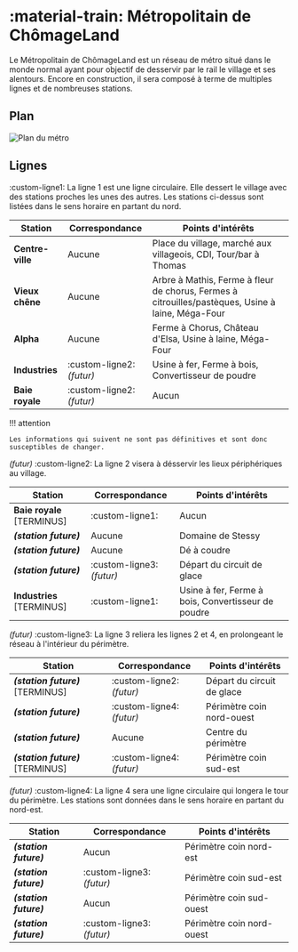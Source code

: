 # :material-train: Métropolitain de ChômageLand  

Le Métropolitain de ChômageLand est un réseau de métro situé dans le monde normal ayant pour objectif de desservir par le rail le village et ses alentours. Encore en construction, il sera composé à terme de multiples lignes et de nombreuses stations.  

## Plan  

![Plan du métro](/img/metro/plan%20métro%20v3.0.png)

## Lignes  

:custom-ligne1: La ligne 1 est une ligne circulaire. Elle dessert le village avec des stations proches les unes des autres. Les stations ci-dessus sont listées dans le sens horaire en partant du nord.  

| Station | Correspondance | Points d'intérêts |
|---------|----------------|-------------------|
| **Centre-ville** | Aucune | Place du village, marché aux villageois, CDI, Tour/bar à Thomas |
| **Vieux chêne** | Aucune | Arbre à Mathis, Ferme à fleur de chorus, Fermes à citrouilles/pastèques, Usine à laine, Méga-Four |
| **Alpha** | Aucune | Ferme à Chorus, Château d'Elsa, Usine à laine, Méga-Four |
| **Industries** | :custom-ligne2: *(futur)* | Usine à fer, Ferme à bois, Convertisseur de poudre |
| **Baie royale** | :custom-ligne2: *(futur)* | Aucun |  


!!! attention

    Les informations qui suivent ne sont pas définitives et sont donc susceptibles de changer.  

*(futur)* :custom-ligne2: La ligne 2 visera à désservir les lieux périphériques au village.  

| Station | Correspondance | Points d'intérêts |
|---------|----------------|-------------------|
| **Baie royale** [TERMINUS] | :custom-ligne1: | Aucun |
| ***(station future)*** | Aucune | Domaine de Stessy |
| ***(station future)*** | Aucune | Dé à coudre |
| ***(station future)*** | :custom-ligne3: *(futur)* | Départ du circuit de glace |
| **Industries** [TERMINUS] | :custom-ligne1: | Usine à fer, Ferme à bois, Convertisseur de poudre |  

*(futur)* :custom-ligne3: La ligne 3 reliera les lignes 2 et 4, en prolongeant le réseau à l'intérieur du périmètre.  

| Station | Correspondance | Points d'intérêts |
|---------|----------------|-------------------|
| ***(station future)*** [TERMINUS] | :custom-ligne2: *(futur)* | Départ du circuit de glace |
| ***(station future)*** | :custom-ligne4: *(futur)* | Périmètre coin nord-ouest |
| ***(station future)*** | Aucune | Centre du périmètre |
| ***(station future)*** [TERMINUS] | :custom-ligne4: *(futur)* | Périmètre coin sud-est |  

*(futur)* :custom-ligne4: La ligne 4 sera une ligne circulaire qui longera le tour du périmètre. Les stations sont données dans le sens horaire en partant du nord-est.  

| Station | Correspondance | Points d'intérêts |
|---------|----------------|-------------------|
| ***(station future)*** | Aucun | Périmètre coin nord-est |
| ***(station future)*** | :custom-ligne3: *(futur)* | Périmètre coin sud-est |
| ***(station future)*** | Aucun | Périmètre coin sud-ouest |
| ***(station future)*** | :custom-ligne3: *(futur)* | Périmètre coin nord-ouest |  